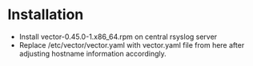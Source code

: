 # Installation
- Install vector-0.45.0-1.x86_64.rpm on central rsyslog server
- Replace /etc/vector/vector.yaml with vector.yaml file from here after adjusting hostname information accordingly.
